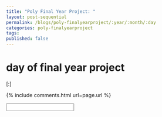 ```yaml
---
title: "Poly Final Year Project: "
layout: post-sequential
permalink: /blogs/poly-finalyearproject/:year/:month/:day
categories: poly-finalyearproject
tags: 
published: false
---
```

#  day of final year project

<span class="timestamp">[:]</span>


{% include comments.html url=page.url %}

<input id="password-input" type="password" class="text-secret" onkeyup="unlock()" autocomplete="off">

<span class="disable-selection" id="truth" style="display:block;"></span>

